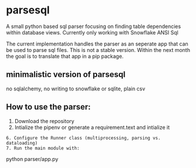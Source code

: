 # parsesql
A small python based sql parser focusing on finding table dependencies within database views. Currently only working with Snowflake ANSI Sql

The current implementation handles the parser as an seperate app that can be used to parse sql files. This is not a stable version. Within the 
next month the goal is to translate that app in a pip package. 

## minimalistic version of parsesql
no sqlalchemy, no writing to snowflake or sqlite, plain csv

## How to use the parser:
1. Download the repository
2. Intialize the pipenv or generate a requirement.text and intialize it
```
6. Configure the Runner class (multiprocessing, parsing vs. dataloading)
7. Run the main module with:
```
python parser/app.py
```
